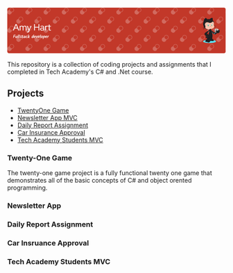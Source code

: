 

![](https://github.com/ahart8/Basic_CSharp_Projects/blob/main/github-header-image.png)



 This repository is a collection of coding projects and assignments that I completed in Tech Academy's C# and .Net course.
## Projects
- [TwentyOne Game](./TwentyOne)
- [Newsletter App MVC](./NewsletterAppMVC)
- [Daily Report Assignment](./DailyReportAssignment)
- [Car Insurance Approval](./CarInsuranceApproval)
- [Tech Academy Students MVC](./TechAcadStuentsMVC)

### Twenty-One Game
The twenty-one game project is a fully functional twenty one game that demonstrates all of the basic concepts of C# and object orented programming.
 
### Newsletter App


### Daily Report Assignment


### Car Insruance Approval

### Tech Academy Students MVC


